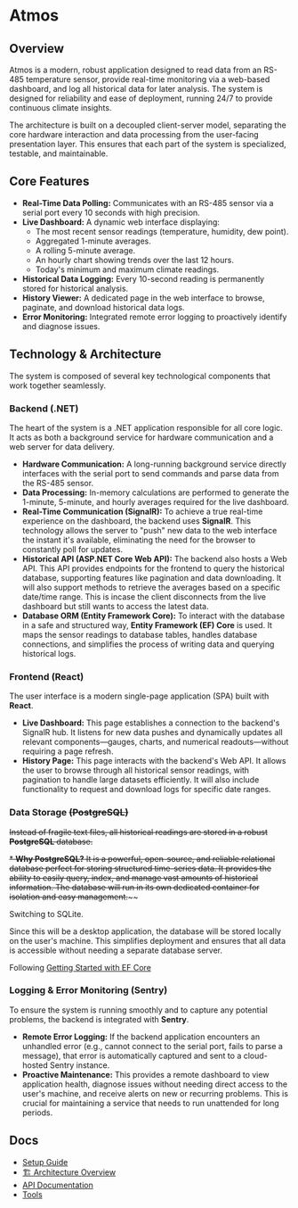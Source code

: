 # Atmos

## Overview

Atmos is a modern, robust application designed to read data from an RS-485 temperature sensor, provide real-time monitoring via a web-based dashboard, and log all historical data for later analysis. The system is designed for reliability and ease of deployment, running 24/7 to provide continuous climate insights.

The architecture is built on a decoupled client-server model, separating the core hardware interaction and data processing from the user-facing presentation layer. This ensures that each part of the system is specialized, testable, and maintainable.

## Core Features

*   **Real-Time Data Polling:** Communicates with an RS-485 sensor via a serial port every 10 seconds with high precision.
*   **Live Dashboard:** A dynamic web interface displaying:
    *   The most recent sensor readings (temperature, humidity, dew point).
    *   Aggregated 1-minute averages.
    *   A rolling 5-minute average.
    *   An hourly chart showing trends over the last 12 hours.
    *   Today's minimum and maximum climate readings.
*   **Historical Data Logging:** Every 10-second reading is permanently stored for historical analysis.
*   **History Viewer:** A dedicated page in the web interface to browse, paginate, and download historical data logs.
*   **Error Monitoring:** Integrated remote error logging to proactively identify and diagnose issues.

## Technology & Architecture

The system is composed of several key technological components that work together seamlessly.

### Backend (.NET)

The heart of the system is a .NET application responsible for all core logic. It acts as both a background service for hardware communication and a web server for data delivery.

*   **Hardware Communication:** A long-running background service directly interfaces with the serial port to send commands and parse data from the RS-485 sensor.
*   **Data Processing:** In-memory calculations are performed to generate the 1-minute, 5-minute, and hourly averages required for the live dashboard.
*   **Real-Time Communication (SignalR):** To achieve a true real-time experience on the dashboard, the backend uses **SignalR**. This technology allows the server to "push" new data to the web interface the instant it's available, eliminating the need for the browser to constantly poll for updates.
*   **Historical API (ASP.NET Core Web API):** The backend also hosts a Web API. This API provides endpoints for the frontend to query the historical database, supporting features like pagination and data downloading. It will also support methods to retrieve the averages based on a specific date/time range. This is incase the client disconnects from the live dashboard but still wants to access the latest data.
*   **Database ORM (Entity Framework Core):** To interact with the database in a safe and structured way, **Entity Framework (EF) Core** is used. It maps the sensor readings to database tables, handles database connections, and simplifies the process of writing data and querying historical logs.

### Frontend (React)

The user interface is a modern single-page application (SPA) built with **React**.

*   **Live Dashboard:** This page establishes a connection to the backend's SignalR hub. It listens for new data pushes and dynamically updates all relevant components—gauges, charts, and numerical readouts—without requiring a page refresh.
*   **History Page:** This page interacts with the backend's Web API. It allows the user to browse through all historical sensor readings, with pagination to handle large datasets efficiently. It will also include functionality to request and download logs for specific date ranges.

### Data Storage ~~(PostgreSQL)~~

~~Instead of fragile text files, all historical readings are stored in a robust **PostgreSQL** database.~~

~~*   **Why PostgreSQL?** It is a powerful, open-source, and reliable relational database perfect for storing structured time-series data. It provides the ability to easily query, index, and manage vast amounts of historical information. The database will run in its own dedicated container for isolation and easy management.~~~~

Switching to SQLite. 

Since this will be a desktop application, the database will be stored locally on the user's machine. This simplifies deployment and ensures that all data is accessible without needing a separate database server.

Following [Getting Started with EF Core](https://learn.microsoft.com/en-us/ef/core/get-started/overview/first-app?tabs=netcore-cli)

### Logging & Error Monitoring (Sentry)

To ensure the system is running smoothly and to capture any potential problems, the backend is integrated with **Sentry**.

*   **Remote Error Logging:** If the backend application encounters an unhandled error (e.g., cannot connect to the serial port, fails to parse a message), that error is automatically captured and sent to a cloud-hosted Sentry instance.
*   **Proactive Maintenance:** This provides a remote dashboard to view application health, diagnose issues without needing direct access to the user's machine, and receive alerts on new or recurring problems. This is crucial for maintaining a service that needs to run unattended for long periods.

## Docs

- [Setup Guide](docs/setup.md)
- [🏗️ Architecture Overview](docs/architecture.md)
- [API Documentation](docs/api.md)
- [Tools](docs/tools.md)